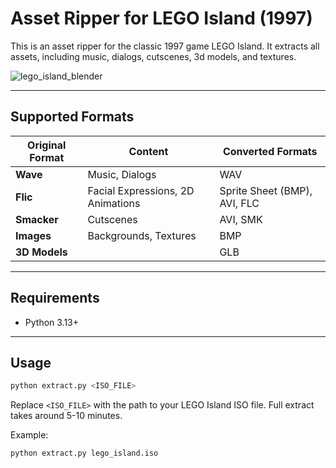 # Asset Ripper for LEGO Island (1997)

This is an asset ripper for the classic 1997 game LEGO Island. It extracts all assets, including music, dialogs, cutscenes, 3d models, and textures.

![lego_island_blender](https://github.com/user-attachments/assets/a0587ce7-7241-4262-ad6d-78dfae8bea8f)


---

## Supported Formats

| Original Format  | Content                             | Converted Formats          |
|------------------|-------------------------------------|----------------------------|
| **Wave**         | Music, Dialogs                      | WAV                        |
| **Flic**         | Facial Expressions, 2D Animations   | Sprite Sheet (BMP), AVI, FLC |
| **Smacker**      | Cutscenes                           | AVI, SMK                   |
| **Images**       | Backgrounds, Textures               | BMP                        |
| **3D Models**    |                                     | GLB                        |

---

## Requirements

- Python 3.13+

---

## Usage

```bash
python extract.py <ISO_FILE>
```

Replace `<ISO_FILE>` with the path to your LEGO Island ISO file. Full extract takes around 5-10 minutes.

Example:

```bash
python extract.py lego_island.iso
```
